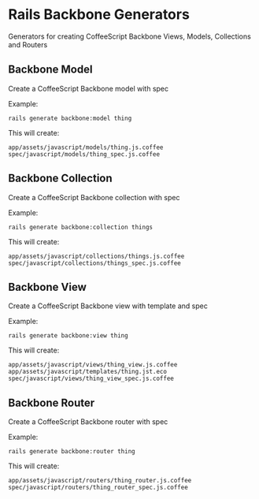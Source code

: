 Rails Backbone Generators
=========================

Generators for creating CoffeeScript Backbone Views, Models, Collections and Routers

Backbone Model
--------------

Create a CoffeeScript Backbone model with spec

Example:

    rails generate backbone:model thing

This will create:

    app/assets/javascript/models/thing.js.coffee
    spec/javascript/models/thing_spec.js.coffee

Backbone Collection
-------------------

Create a CoffeeScript Backbone collection with spec

Example:

    rails generate backbone:collection things

This will create:

    app/assets/javascript/collections/things.js.coffee
    spec/javascript/collections/things_spec.js.coffee

Backbone View
-------------

Create a CoffeeScript Backbone view with template and spec

Example:

    rails generate backbone:view thing

This will create:

    app/assets/javascript/views/thing_view.js.coffee
    app/assets/javascript/templates/thing.jst.eco
    spec/javascript/views/thing_view_spec.js.coffee

Backbone Router
---------------

Create a CoffeeScript Backbone router with spec

Example:

    rails generate backbone:router thing

This will create:

    app/assets/javascript/routers/thing_router.js.coffee
    spec/javascript/routers/thing_router_spec.js.coffee
